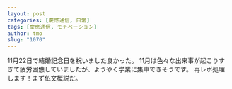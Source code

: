 ```yaml
---
layout: post
categories: [慶應通信, 日常]
tags: [慶應通信, モチベーション]
author: tmo
slug: "1070"
---
```

11月22日で結婚記念日を祝いました良かった。
11月は色々な出来事が起こりすぎて疲労困憊していましたが、ようやく学業に集中できそうです。
再レポ処理します！まず仏文概説だ。
